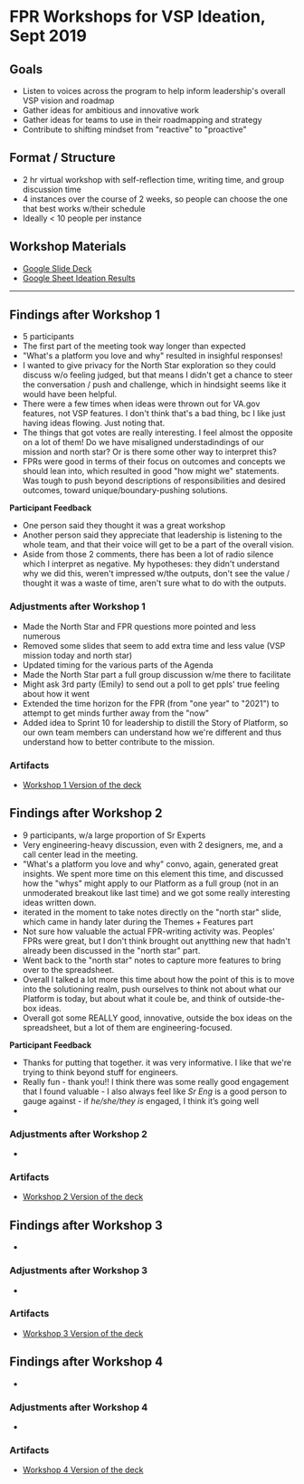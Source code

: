 # FPR Workshops for VSP Ideation, Sept 2019 

## Goals
- Listen to voices across the program to help inform leadership's overall VSP vision and roadmap
- Gather ideas for ambitious and innovative work
- Gather ideas for teams to use in their roadmapping and strategy
- Contribute to shifting mindset from "reactive" to "proactive"

## Format / Structure
- 2 hr virtual workshop with self-reflection time, writing time, and group discussion time
- 4 instances over the course of 2 weeks, so people can choose the one that best works w/their schedule
- Ideally < 10 people per instance

## Workshop Materials
- [Google Slide Deck](https://docs.google.com/presentation/d/1JpEe7lFtAz4Ez2XMYvIZXjwpXa3EQ_XRRcyJJFYgcFE/edit#slide=id.p)
- [Google Sheet Ideation Results](https://docs.google.com/spreadsheets/d/17ubZRzXGaNjxCRE9rdHTdiRjSXtTTgORHGVfb3IVd6k/edit#gid=0)

---

## Findings after Workshop 1
- 5 participants
- The first part of the meeting took way longer than expected
- "What's a platform you love and why" resulted in insighful responses!
- I wanted to give privacy for the North Star exploration so they could discuss w/o feeling judged, but that means I didn't get a chance to steer the conversation / push and challenge, which in hindsight seems like it would have been helpful.
- There were a few times when ideas were thrown out for VA.gov features, not VSP features. I don't think that's a bad thing, bc I like just having ideas flowing. Just noting that.
- The things that got votes are really interesting. I feel almost the opposite on a lot of them! Do we have misaligned understadindings of our mission and north star? Or is there some other way to interpret this? 
- FPRs were good in terms of their focus on outcomes and concepts we should lean into, which resulted in good "how might we" statements. Was tough to push beyond descriptions of responsibilities and desired outcomes, toward unique/boundary-pushing solutions.

**Participant Feedback**
- One person said they thought it was a great workshop
- Another person said they appreciate that leadership is listening to the whole team, and that their voice will get to be a part of the overall vision.
- Aside from those 2 comments, there has been a lot of radio silence which I interpret as negative. My hypotheses: they didn't understand why we did this, weren't impressed w/the outputs, don't see the value / thought it was a waste of time, aren't sure what to do with the outputs.

### Adjustments after Workshop 1
- Made the North Star and FPR questions more pointed and less numerous
- Removed some slides that seem to add extra time and less value (VSP mission today and north star)
- Updated timing for the various parts of the Agenda
- Made the North Star part a full group discussion w/me there to facilitate
- Might ask 3rd party (Emily) to send out a poll to get ppls' true feeling about how it went
- Extended the time horizon for the FPR (from "one year" to "2021") to attempt to get minds further away from the "now"
- Added idea to Sprint 10 for leadership to distill the Story of Platform, so our own team members can understand how we're different and thus understand how to better contribute to the mission.

### Artifacts
- [Workshop 1 Version of the deck]()

## Findings after Workshop 2
- 9 participants, w/a large proportion of Sr Experts
- Very engineering-heavy discussion, even with 2 designers, me, and a call center lead in the meeting.
- "What's a platform you love and why" convo, again, generated great insights. We spent more time on this element this time, and discussed how the "whys" might apply to our Platform as a full group (not in an unmoderated breakout like last time) and we got some really interesting ideas written down.
- iterated in the moment to take notes directly on the "north star" slide, which came in handy later during the Themes + Features part
- Not sure how valuable the actual FPR-writing activity was. Peoples' FPRs were great, but I don't think brought out anytthing new that hadn't already been discussed in the "north star" part.
- Went back to the "north star" notes to capture more features to bring over to the spreadsheet.
- Overall I talked a lot more this time about how the point of this is to move into the solutioning realm, push ourselves to think not about what our Platform is today, but about what it coule be, and think of outside-the-box ideas.
- Overall got some REALLY good, innovative, outside the box ideas on the spreadsheet, but a lot of them are engineering-focused.

**Participant Feedback**
- Thanks for putting that together. it was very informative. I like that we're trying to think beyond stuff for engineers.
- Really fun - thank you!! I think there was some really good engagement that I found valuable - I also always feel like _Sr Eng_ is a good person to gauge against - if _he/she/they is_  engaged, I think it’s going well
- 

### Adjustments after Workshop 2
- 

### Artifacts
- [Workshop 2 Version of the deck]()

## Findings after Workshop 3
- 

### Adjustments after Workshop 3
- 

### Artifacts
- [Workshop 3 Version of the deck]()

## Findings after Workshop 4
- 

### Adjustments after Workshop 4
- 

### Artifacts
- [Workshop 4 Version of the deck]()
